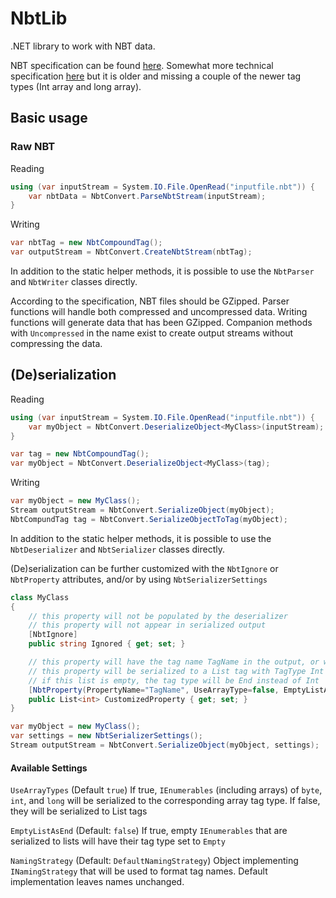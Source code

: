 # NbtLib

.NET library to work with NBT data.

NBT specification can be found [here](https://minecraft.gamepedia.com/NBT_format). Somewhat more technical specification [here](http://web.archive.org/web/20110723210920/http://www.minecraft.net/docs/NBT.txt) but it is older and missing a couple of the newer tag types (Int array and long array).

## Basic usage

### Raw NBT

Reading

```C#
using (var inputStream = System.IO.File.OpenRead("inputfile.nbt")) {
    var nbtData = NbtConvert.ParseNbtStream(inputStream);
}
```

Writing
```C#
var nbtTag = new NbtCompoundTag();
var outputStream = NbtConvert.CreateNbtStream(nbtTag);
```

In addition to the static helper methods, it is possible to use the `NbtParser` and `NbtWriter` classes directly.

According to the specification, NBT files should be GZipped.
Parser functions will handle both compressed and uncompressed data.
Writing functions will generate data that has been GZipped. Companion methods with `Uncompressed` in the name exist to create output streams without compressing the data.

## (De)serialization

Reading
```C#
using (var inputStream = System.IO.File.OpenRead("inputfile.nbt")) {
    var myObject = NbtConvert.DeserializeObject<MyClass>(inputStream);
}

var tag = new NbtCompoundTag();
var myObject = NbtConvert.DeserializeObject<MyClass>(tag);
```

Writing
```C#
var myObject = new MyClass();
Stream outputStream = NbtConvert.SerializeObject(myObject);
NbtCompundTag tag = NbtConvert.SerializeObjectToTag(myObject);
```

In addition to the static helper methods, it is possible to use the `NbtDeserializer` and `NbtSerializer` classes directly.

(De)serialization can be further customized with the `NbtIgnore` or `NbtProperty` attributes, and/or by using `NbtSerializerSettings`

```C#
class MyClass
{
    // this property will not be populated by the deserializer
    // this property will not appear in serialized output
    [NbtIgnore]
    public string Ignored { get; set; }

    // this property will have the tag name TagName in the output, or will be read from a tag named TagName
    // this property will be serialized to a List tag with TagType Int instead of the default behavior of IntArray
    // if this list is empty, the tag type will be End instead of Int
    [NbtProperty(PropertyName="TagName", UseArrayType=false, EmptyListAsEnd=true)]
    public List<int> CustomizedProperty { get; set; }
}
```

```C#
var myObject = new MyClass();
var settings = new NbtSerializerSettings();
Stream outputStream = NbtConvert.SerializeObject(myObject, settings);
```

#### Available Settings

`UseArrayTypes` (Default `true`) If true, `IEnumerables` (including arrays) of `byte`, `int`, and `long` will be serialized to the corresponding array tag type. If false, they will be serialized to List tags

`EmptyListAsEnd` (Default: `false`) If true, empty `IEnumerables` that are serialized to lists will have their tag type set to `Empty`

`NamingStrategy` (Default: `DefaultNamingStrategy`) Object implementing `INamingStrategy` that will be used to format tag names. Default implementation leaves names unchanged.